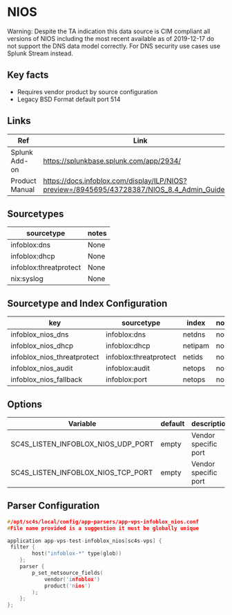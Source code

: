 # NIOS

Warning: Despite the TA indication this data source is CIM compliant all versions of NIOS including the most recent available as of 2019-12-17 do not support the DNS data model correctly. For DNS security use cases use Splunk Stream instead.

## Key facts

* Requires vendor product by source configuration
* Legacy BSD Format default port 514

## Links

| Ref            | Link                                                                                                    |
|----------------|---------------------------------------------------------------------------------------------------------|
| Splunk Add-on  | <https://splunkbase.splunk.com/app/2934/>                                                                 |
| Product Manual | <https://docs.infoblox.com/display/ILP/NIOS?preview=/8945695/43728387/NIOS_8.4_Admin_Guide.pdf>   |

## Sourcetypes

| sourcetype     | notes                                                                                                   |
|----------------|---------------------------------------------------------------------------------------------------------|
| infoblox:dns        | None                                                                                                    |
| infoblox:dhcp    | None                                                                                         |
| infoblox:threatprotect     | None                                                                                          |
| nix:syslog     | None                                                                                          |

## Sourcetype and Index Configuration

| key            | sourcetype     | index          | notes          |
|----------------|----------------|----------------|----------------|
| infoblox_nios_dns      | infoblox:dns       | netdns          | none          |
| infoblox_nios_dhcp    | infoblox:dhcp      | netipam          | none          |
| infoblox_nios_threatprotect    | infoblox:threatprotect      | netids          | none          |
| infoblox_nios_audit    | infoblox:audit      | netops          | none          |
| infoblox_nios_fallback    | infoblox:port      | netops          | none          |


## Options

| Variable       | default        | description    |
|----------------|----------------|----------------|
| SC4S_LISTEN_INFOBLOX_NIOS_UDP_PORT | empty | Vendor specific port |
| SC4S_LISTEN_INFOBLOX_NIOS_TCP_PORT | empty | Vendor specific port |

## Parser Configuration

```c
#/opt/sc4s/local/config/app-parsers/app-vps-infoblox_nios.conf
#File name provided is a suggestion it must be globally unique

application app-vps-test-infoblox_nios[sc4s-vps] {
 filter { 
        host("infoblox-*" type(glob))
    }; 
    parser { 
        p_set_netsource_fields(
            vendor('infoblox')
            product('nios')
        ); 
    };   
};


```
